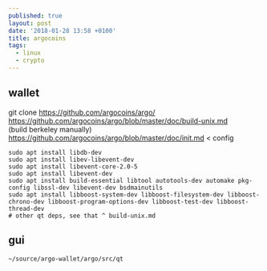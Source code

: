 ```yaml
---
published: true
layout: post
date: '2018-01-28 13:58 +0100'
title: argocoins
tags:
  - linux
  - crypto
---
```

## wallet

git clone https://github.com/argocoins/argo/  
https://github.com/argocoins/argo/blob/master/doc/build-unix.md  
(build berkeley manually)  
https://github.com/argocoins/argo/blob/master/doc/init.md < config  

    sudo apt install libdb-dev
    sudo apt install libev-libevent-dev
    sudo apt install libevent-core-2.0-5
    sudo apt install libevent-dev
    sudo apt install build-essential libtool autotools-dev automake pkg-config libssl-dev libevent-dev bsdmainutils
    sudo apt install libboost-system-dev libboost-filesystem-dev libboost-chrono-dev libboost-program-options-dev libboost-test-dev libboost-thread-dev
    # other qt deps, see that ^ build-unix.md

## gui

    ~/source/argo-wallet/argo/src/qt
